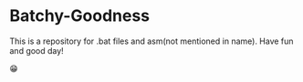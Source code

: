 # Batchy-Goodness
This is a repository for .bat files and asm(not mentioned in name).
Have fun and good day!

😁
